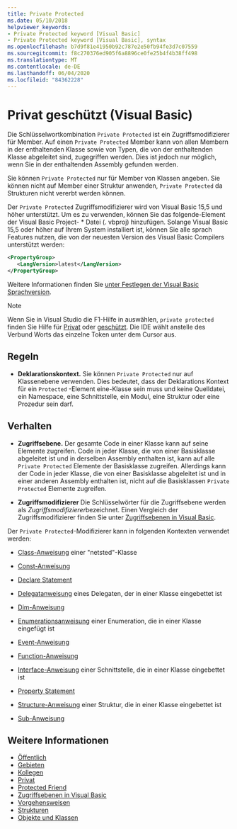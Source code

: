 ```yaml
---
title: Private Protected
ms.date: 05/10/2018
helpviewer_keywords:
- Private Protected keyword [Visual Basic]
- Private Protected keyword [Visual Basic], syntax
ms.openlocfilehash: b7d9f81e41950b92c787e2e50fb94fe3d7c07559
ms.sourcegitcommit: f8c270376ed905f6a8896ce0fe25b4f4b38ff498
ms.translationtype: MT
ms.contentlocale: de-DE
ms.lasthandoff: 06/04/2020
ms.locfileid: "84362228"
---
```

# <a name="private-protected-visual-basic"></a>Privat geschützt (Visual Basic)

Die Schlüsselwortkombination `Private Protected` ist ein Zugriffsmodifizierer für Member. Auf einen `Private Protected` Member kann von allen Membern in der enthaltenden Klasse sowie von Typen, die von der enthaltenden Klasse abgeleitet sind, zugegriffen werden. Dies ist jedoch nur möglich, wenn Sie in der enthaltenden Assembly gefunden werden.

Sie können `Private Protected` nur für Member von Klassen angeben. Sie können nicht auf Member einer Struktur anwenden, `Private Protected` da Strukturen nicht vererbt werden können.

Der `Private Protected` Zugriffsmodifizierer wird von Visual Basic 15,5 und höher unterstützt. Um es zu verwenden, können Sie das folgende-Element der Visual Basic Project- \* Datei (. vbproj) hinzufügen. Solange Visual Basic 15,5 oder höher auf Ihrem System installiert ist, können Sie alle sprach Features nutzen, die von der neuesten Version des Visual Basic Compilers unterstützt werden:

```xml
<PropertyGroup>
   <LangVersion>latest</LangVersion>
</PropertyGroup>
```

Weitere Informationen finden Sie [unter Festlegen der Visual Basic Sprachversion](../configure-language-version.md).

> [!NOTE]
> Wenn Sie in Visual Studio die F1-Hilfe in auswählen, `private protected` finden Sie Hilfe für [Privat](private.md) oder [geschützt](protected.md). Die IDE wählt anstelle des Verbund Worts das einzelne Token unter dem Cursor aus.

## <a name="rules"></a>Regeln

- **Deklarationskontext.** Sie können `Private Protected` nur auf Klassenebene verwenden. Dies bedeutet, dass der Deklarations Kontext für ein `Protected` -Element eine-Klasse sein muss und keine Quelldatei, ein Namespace, eine Schnittstelle, ein Modul, eine Struktur oder eine Prozedur sein darf.

## <a name="behavior"></a>Verhalten

- **Zugriffsebene.** Der gesamte Code in einer Klasse kann auf seine Elemente zugreifen. Code in jeder Klasse, die von einer Basisklasse abgeleitet ist und in derselben Assembly enthalten ist, kann auf alle `Private Protected` Elemente der Basisklasse zugreifen. Allerdings kann der Code in jeder Klasse, die von einer Basisklasse abgeleitet ist und in einer anderen Assembly enthalten ist, nicht auf die Basisklassen `Private Protected` Elemente zugreifen.

- **Zugriffsmodifizierer** Die Schlüsselwörter für die Zugriffsebene werden als *Zugriffsmodifizierer*bezeichnet. Einen Vergleich der Zugriffsmodifizierer finden Sie unter [Zugriffsebenen in Visual Basic](../../programming-guide/language-features/declared-elements/access-levels.md).

Der `Private Protected`-Modifizierer kann in folgenden Kontexten verwendet werden:

- [Class-Anweisung](../statements/class-statement.md) einer "netsted"-Klasse

- [Const-Anweisung](../statements/const-statement.md)

- [Declare Statement](../statements/declare-statement.md)

- [Delegatanweisung](../statements/delegate-statement.md) eines Delegaten, der in einer Klasse eingebettet ist

- [Dim-Anweisung](../statements/dim-statement.md)

- [Enumerationsanweisung](../statements/enum-statement.md) einer Enumeration, die in einer Klasse eingefügt ist

- [Event-Anweisung](../statements/event-statement.md)

- [Function-Anweisung](../statements/function-statement.md)

- [Interface-Anweisung](../statements/interface-statement.md) einer Schnittstelle, die in einer Klasse eingebettet ist

- [Property Statement](../statements/property-statement.md)

- [Structure-Anweisung](../statements/structure-statement.md) einer Struktur, die in einer Klasse eingebettet ist

- [Sub-Anweisung](../statements/sub-statement.md)

## <a name="see-also"></a>Weitere Informationen

- [Öffentlich](public.md)
- [Gebieten](protected.md)
- [Kollegen](friend.md)
- [Privat](private.md)
- [Protected Friend](./protected-friend.md)
- [Zugriffsebenen in Visual Basic](../../programming-guide/language-features/declared-elements/access-levels.md)
- [Vorgehensweisen](../../programming-guide/language-features/procedures/index.md)
- [Strukturen](../../programming-guide/language-features/data-types/structures.md)
- [Objekte und Klassen](../../programming-guide/language-features/objects-and-classes/index.md)
